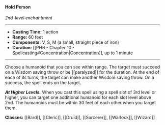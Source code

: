 #### Hold Person
*2nd-level enchantment*
___
- **Casting Time:** 1 action
- **Range:** 60 feet
- **Components:** V, S, M (a small, straight piece of iron)
- **Duration:** [[PHB - Chapter 10 - Spellcasting#Concentration|Concentration]], up to 1 minute
---
Choose a humanoid that you can see within range. The target must succeed on a Wisdom saving throw or be [[paralyzed]] for the duration. At the end of each of its turns, the target can make another Wisdom saving throw. On a success, the spell ends on the target.

***At Higher Levels.*** When you cast this spell using a spell slot of 3rd level or higher, you can target one additional humanoid for each slot level above 2nd. The humanoids must be within 30 feet of each other when you target them.

**Classes:** [[Bard]], [[Cleric]], [[Druid]], [[Sorcerer]], [[Warlock]], [[Wizard]]